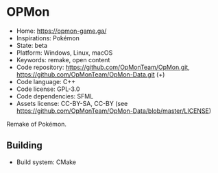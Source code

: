 # OPMon

- Home: https://opmon-game.ga/
- Inspirations: Pokémon
- State: beta
- Platform: Windows, Linux, macOS
- Keywords: remake, open content
- Code repository: https://github.com/OpMonTeam/OpMon.git, https://github.com/OpMonTeam/OpMon-Data.git (+)
- Code language: C++
- Code license: GPL-3.0
- Code dependencies: SFML
- Assets license: CC-BY-SA, CC-BY (see https://github.com/OpMonTeam/OpMon-Data/blob/master/LICENSE)

Remake of Pokémon.

## Building

- Build system: CMake
